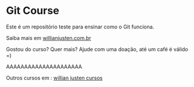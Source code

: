 # Git Course

Este é um repositório teste para ensinar como o Git funciona.

Saiba mais em [willianjusten.com.br](http://willianjusten.com.br)

Gostou do curso? Quer mais? Ajude com uma doação, até um café é válido =)

AAAAAAAAAAAAAAAAAAAAA

Outros cursos em : [willian justen cursos](http://willianjusten.teachable.com)